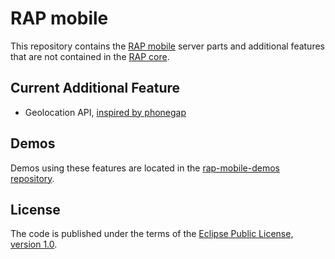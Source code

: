 RAP mobile
==========

This repository contains the [RAP mobile](http://rapmobile.eclipsesource.com) server parts and additional features that are not contained in the [RAP core](http://eclipse.org/rap/).     

Current Additional Feature
--------------------------
* Geolocation API, [inspired by phonegap](http://docs.phonegap.com/en/1.4.1/phonegap_geolocation_geolocation.md.html#Geolocation)

Demos
-----
Demos using these features are located in the [rap-mobile-demos repository](https://github.com/eclipsesource/rap-mobile-demos).

License
-------
The code is published under the terms of the [Eclipse Public License, version 1.0](http://www.eclipse.org/legal/epl-v10.html).